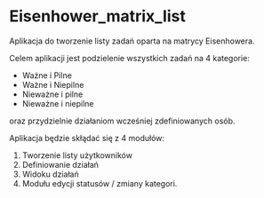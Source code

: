 # Eisenhower_matrix_list

Aplikacja do tworzenie listy zadań oparta na matrycy Eisenhowera.

Celem aplikacji jest podzielenie wszystkich zadań na 4 kategorie:
- Ważne i Pilne
- Ważne i Niepilne
- Nieważne i pilne 
- Nieważne i niepilne

oraz przydzielnie działaniom wcześniej zdefiniowanych osób.


Aplikacja będzie skłądać się z 4 modułów:
1. Tworzenie listy użytkowników
2. Definiowanie działań
3. Widoku działań
4. Modułu edycji statusów / zmiany kategori.
